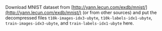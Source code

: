 Download MNIST dataset from [http://yann.lecun.com/exdb/mnist/](http://yann.lecun.com/exdb/mnist/) (or from other sources) and put the decompressed files `t10k-images-idx3-ubyte`, `t10k-labels-idx1-ubyte`,  `train-images-idx3-ubyte`, and  `train-labels-idx1-ubyte` here.